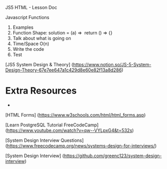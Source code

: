 JS5 HTML - Lesson Doc

Javascript Functions

1.	Examples
2.	Function Shape: solution = (a) =>  return () => {}
3.	Talk about what is going on
4.	Time/Space O(n)
5.	Write the code
6.	Test

[JS5 System Design & Theory]
(https://www.notion.so/JS-5-System-Design-Theory-67e7ee647a1c429d8e60e82f13a8d286)


# Extra Resources
-

[HTML Forms]
(https://www.w3schools.com/html/html_forms.asp)

[Learn PostgreSQL Tutorial FreeCodeCamp]
(https://www.youtube.com/watch?v=qw--VYLpxG4&t=532s)

[System Design Interview Questions]
(https://www.freecodecamp.org/news/systems-design-for-interviews/)

[System Design Interview]
(https://github.com/greenc123/system-design-interview)



